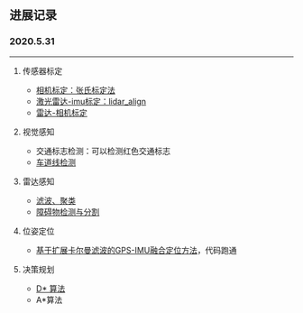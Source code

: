 ## 进展记录

### 2020.5.31

---

1. 传感器标定
   * [相机标定：张氏标定法](https://github.com/zhangjcNJUST/Summary/tree/master/1-传感器标定/相机标定)
   * [激光雷达-imu标定：lidar_align](https://github.com/zhangjcNJUST/Summary/tree/master/1-%E4%BC%A0%E6%84%9F%E5%99%A8%E6%A0%87%E5%AE%9A/%E6%BF%80%E5%85%89%E9%9B%B7%E8%BE%BEimu%E6%A0%87%E5%AE%9A)
   * [雷达-相机标定](https://github.com/zhangjcNJUST/Summary/tree/master/1-%E4%BC%A0%E6%84%9F%E5%99%A8%E6%A0%87%E5%AE%9A/%E7%9B%B8%E6%9C%BA%E9%9B%B7%E8%BE%BE%E8%81%94%E5%90%88%E6%A0%87%E5%AE%9A)
2. 视觉感知
   * 交通标志检测：可以检测红色交通标志
   * [车道线检测](https://github.com/zhangjcNJUST/Summary/tree/master/2-%E8%A7%86%E8%A7%89%E6%84%9F%E7%9F%A5/%E8%BD%A6%E9%81%93%E7%BA%BF%E6%8F%90%E5%8F%96)
3. 雷达感知

   * [滤波、聚类](https://github.com/zhangjcNJUST/Summary/tree/master/3-%E9%9B%B7%E8%BE%BE%E6%84%9F%E7%9F%A5/%E6%95%B0%E6%8D%AE%E5%A4%84%E7%90%86)
   * [障碍物检测与分割](https://github.com/zhangjcNJUST/Summary/tree/master/3-%E9%9B%B7%E8%BE%BE%E6%84%9F%E7%9F%A5/%E9%9A%9C%E7%A2%8D%E7%89%A9%E6%A3%80%E6%B5%8B%E4%B8%8E%E5%88%86%E5%89%B2)
4. 位姿定位
   * [基于扩展卡尔曼滤波的GPS-IMU融合定位方法](https://github.com/zhangjcNJUST/Summary/tree/master/4-%E4%BD%8D%E5%A7%BF%E5%AE%9A%E4%BD%8D)，代码跑通
5. 决策规划
   * [D* 算法](https://github.com/zhangjcNJUST/Summary/tree/master/5-%E5%86%B3%E7%AD%96%E8%A7%84%E5%88%92)
   * A*算法

